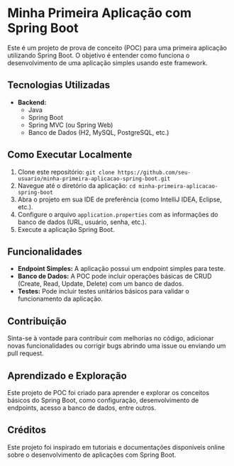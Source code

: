 # **Minha Primeira Aplicação com Spring Boot**

Este é um projeto de prova de conceito (POC) para uma primeira aplicação utilizando Spring Boot. O objetivo é entender como funciona o desenvolvimento de uma aplicação simples usando este framework.

## **Tecnologias Utilizadas**

- **Backend:**
  - Java
  - Spring Boot
  - Spring MVC (ou Spring Web)
  - Banco de Dados (H2, MySQL, PostgreSQL, etc.)

## **Como Executar Localmente**

1. Clone este repositório: `git clone https://github.com/seu-usuario/minha-primeira-aplicacao-spring-boot.git`
2. Navegue até o diretório da aplicação: `cd minha-primeira-aplicacao-spring-boot`
3. Abra o projeto em sua IDE de preferência (como IntelliJ IDEA, Eclipse, etc.).
4. Configure o arquivo `application.properties` com as informações do banco de dados (URL, usuário, senha, etc.).
5. Execute a aplicação Spring Boot.

## **Funcionalidades**

- **Endpoint Simples:** A aplicação possui um endpoint simples para teste.
- **Banco de Dados:** A POC pode incluir operações básicas de CRUD (Create, Read, Update, Delete) com um banco de dados.
- **Testes:** Pode incluir testes unitários básicos para validar o funcionamento da aplicação.

## **Contribuição**

Sinta-se à vontade para contribuir com melhorias no código, adicionar novas funcionalidades ou corrigir bugs abrindo uma issue ou enviando um pull request.

## **Aprendizado e Exploração**

Este projeto de POC foi criado para aprender e explorar os conceitos básicos do Spring Boot, como configuração, desenvolvimento de endpoints, acesso a banco de dados, entre outros.

## **Créditos**

Este projeto foi inspirado em tutoriais e documentações disponíveis online sobre o desenvolvimento de aplicações com Spring Boot.

